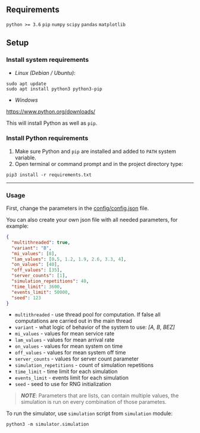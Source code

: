 ## Requirements

`python >= 3.6`
`pip`
`numpy`
`scipy`
`pandas`
`matplotlib`

## Setup

### Install system requirements

* _Linux (Debian / Ubuntu):_

```commandline
sudo apt update
sudo apt install python3 python3-pip
```

* _Windows_

https://www.python.org/downloads/

This will install Python as well as `pip`.

### Install Python requirements

1. Make sure Python and `pip` are installed and added to `PATH` system variable.
2. Open terminal or command prompt and in the project directory type:

```commandline
pip3 install -r requirements.txt
```

---

### Usage

First, change the parameters in the [config/config.json](config/config.json)
file.

You can also create your own json file with all needed parameters, for example:

```json
{
  "multithreaded": true,
  "variant": "B",
  "mi_values": [8],
  "lam_values": [0.5, 1.2, 1.9, 2.6, 3.3, 4],
  "on_values": [40],
  "off_values": [35],
  "server_counts": [1],
  "simulation_repetitions": 40,
  "time_limit": 3600,
  "events_limit": 50000,
  "seed": 123
}
```

* `multithreaded` - use thread pool for computation. If false all computations
  are carried out in the main thread
* `variant` - what logic of behavior of the system to use: _[A, B, BEZ]_
* `mi_values` - values for mean service rate
* `lam_values` - values for mean arrival rate
* `on_values` - values for mean system on time
* `off_values` - values for mean system off time
* `server_counts` - values for server count parameter
* `simulation_repetitions` - count of simulation repetitions
* `time_limit` - time limit for each simulation
* `events_limit` - events limit for each simulation
* `seed` - seed to use for RNG initialization

> **_NOTE_**:
> Parameters that are lists, can contain multiple values, the simulation is run
> on every combination of those parametes.

To run the simulator, use `simulation` script from `simulation` module:

```commandline
python3 -m simulator.simulation
```
